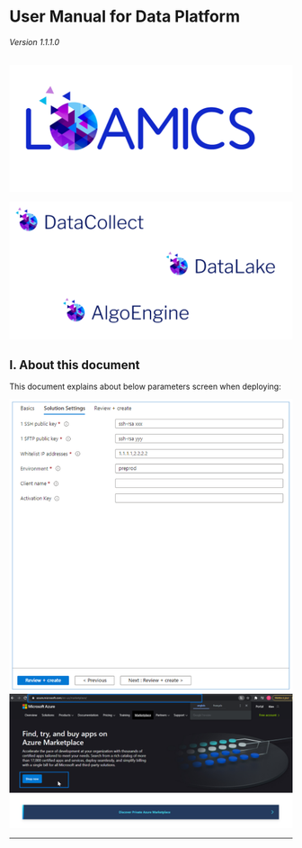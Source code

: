 # User Manual for Data Platform

###### Version 1.1.1.0

![main_screen](user_manual/imgs/offers_logo.png "")

![pda_offer_logo](user_manual/imgs/loamics_logo_apps.png "")

## I. About this document

This document explains about below parameters screen when deploying:

![main_screen](user_manual/imgs/main_screen.png "")
![main_screen](user_manual/imgs/Select_offer_from_Azure1.png "")

---
